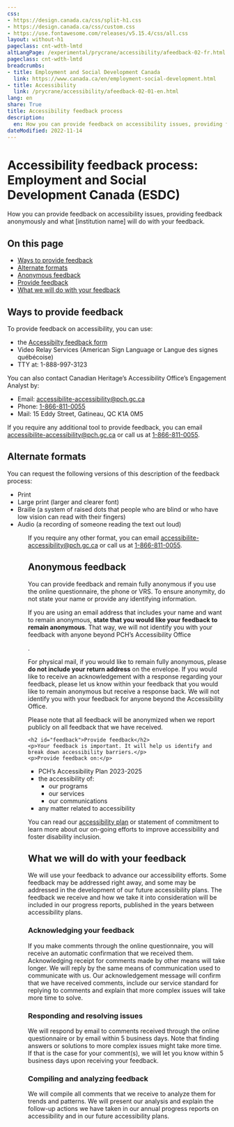 ```yaml
---
css:
- https://design.canada.ca/css/split-h1.css
- https://design.canada.ca/css/custom.css
- https://use.fontawesome.com/releases/v5.15.4/css/all.css
layout: without-h1
pageclass: cnt-wdth-lmtd
altLangPage: /experimental/prycrane/accessibility/afeedback-02-fr.html
pageclass: cnt-wdth-lmtd
breadcrumbs:
- title: Employment and Social Development Canada
  link: https://www.canada.ca/en/employment-social-development.html
- title: Accessibility
  link: /prycrane/accessibility/afeedback-02-01-en.html  
lang: en
share: True
title: Accessibility feedback process
description: 
  en: How you can provide feedback on accessibility issues, providing feedback anonymously and what [institution name] will do with your feedback. 
dateModified: 2022-11-14
---
```

<h1 property="name" id="wb-cont" dir="ltr"><span class="stacked"><span>Accessibility feedback process</span>: <span>Employment and Social Development Canada (ESDC)</span></span></h1>
<p>How you can provide feedback on accessibility issues, providing feedback anonymously and what [institution name] will do with your feedback.</p>	
<h2>On this page</h2>
<ul>
	<li><a href="#ways">Ways to provide feedback</a></li>
	<li><a href="#alternate">Alternate formats</a></li>
	<li><a href="#anonymous">Anonymous feedback</a></li>
	<li><a href="#feedback">Provide feedback</a></li>	
	<li><a href="#what">What we will do with your feedback</a></li>
</ul>
<h2 id="ways">Ways to provide feedback</h2>
<p>To provide feedback on accessibility, you can use:</p>
<ul>
	<li>the <a href="afeedback-03-03-en.html">Accessibilty feedback form</a></li>
	<li>Video Relay Services (American Sign Language or Langue des signes québécoise)</li>
	<li>TTY at: 1-888-997-3123</li>
</ul>
	<p>You can also contact Canadian Heritage’s Accessibility Office’s Engagement Analyst by:</p>
<ul>
	<li>Email: <a href="maito;accessibilite-accessibility@pch.gc.ca">accessibilite-accessibility@pch.gc.ca</a></li>
	<li>Phone: <a href="tel:1-866-811-0055">1-866-811-0055</a></li>
	<li>Mail: 15 Eddy Street, Gatineau, QC K1A 0M5</li>
</ul>
<p>If you require any additional tool to provide feedback, you can email <a href="maito;accessibilite-accessibility@pch.gc.ca">accessibilite-accessibility@pch.gc.ca</a> or call us at <a href="tel:1-866-811-0055">1-866-811-0055</a>.</p>

<h2 id="alternate">Alternate formats</h2>
	<p>You can request the following versions of this description of the feedback process:</p>
<ul>
	<li>Print</li>
	<li>Large print (larger and clearer font)</li>
	<li>Braille (a system of raised dots that people who are blind or who have low vision can read with their fingers)</li>
	<li>Audio (a recording of someone reading the text out loud)</li>
<ul>
<p>If you require any other format, you can email <a href="maito;accessibilite-accessibility@pch.gc.ca">accessibilite-accessibility@pch.gc.ca</a> or call us at <a href="tel:1-866-811-0055">1-866-811-0055</a>.</p>
	<h2 id="anonymous">Anonymous feedback</h2>

	
<p>You can provide feedback and remain fully anonymous if you use the online questionnaire, the phone or VRS. To ensure anonymity, do not state your name or provide any identifying information.</p>
<p>If you are using an email address that includes your name and want to remain anonymous, <strong>state that you would like your feedback to remain anonymous</strong>. That way, we will not identify you with your feedback with anyone beyond PCH’s Accessibility Office</p>.
<p>For physical mail, if you would like to remain fully anonymous, please <strong>do not include your return address</strong> on the envelope. If you would like to receive an acknowledgement with a response regarding your feedback, please let us know within your feedback that you would like to remain anonymous but receive a response back.  We will not identify you with your feedback for anyone beyond the Accessibility Office.</p>
<p>Please note that all feedback will be anonymized when we report publicly on all feedback that we have received.</p>
	
	<h2 id="feedback">Provide feedback</h2>
	<p>Your feedback is important. It will help us identify and break down accessibility barriers.</p>
	<p>Provide feedback on:</p>
<ul>
	<li>PCH’s Accessibility Plan 2023-2025</li>
	<li>the accessibility of:
	<ul>	
	   <li>our programs</li>
	   <li>our services</li>
	   <li>our communications</li>
		</ul></li>
        <li>any matter related to accessibility</li>
	</ul>
	<p>You can read our <a href="#">accessibility plan</a> or statement of commitment to learn more about our on-going efforts to improve accessibility and foster disability inclusion.</p>
	<h2 id="what">What we will do with your feedback</h2>
<p>We will use your feedback to advance our accessibility efforts. Some feedback may be addressed right away, and some may be addressed in the development of our future accessibility plans. The feedback we receive and how we take it into consideration will be included in our progress reports, published in the years between accessibility plans.</p>
<h3>Acknowledging your feedback</h3>
<p>If you make comments through the online questionnaire, you will receive an automatic confirmation that we received them.
Acknowledging receipt for comments made by other means will take longer. We will reply by the same means of communication used to communicate with us.
Our acknowledgement message will confirm that we have received comments, include our service standard for replying to comments and explain that more complex issues will take more time to solve.</p>
<h3>Responding and resolving issues</h3>
<p>We will respond by email to comments received through the online questionnaire or by email within 5 business days.
Note that finding answers or solutions to more complex issues might take more time. If that is the case for your comment(s), we will let you know within 5 business days upon receiving your feedback.</p>
<h3>Compiling and analyzing feedback</h3>
<p>We will compile all comments that we receive to analyze them for trends and patterns. We will present our analysis and explain the follow-up actions we have taken in our annual progress reports on accessibility and in our future accessibility plans.<p>
